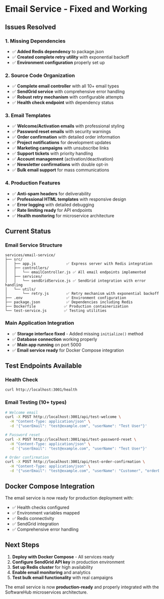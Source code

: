 # Email Service - Fixed and Working

## Issues Resolved

### 1. **Missing Dependencies**
- ✅ **Added Redis dependency** to package.json
- ✅ **Created complete retry utility** with exponential backoff
- ✅ **Environment configuration** properly set up

### 2. **Source Code Organization**
- ✅ **Complete email controller** with all 10+ email types
- ✅ **SendGrid service** with comprehensive error handling
- ✅ **Robust retry mechanism** with configurable attempts
- ✅ **Health check endpoint** with dependency status

### 3. **Email Templates**
- ✅ **Welcome/Activation emails** with professional styling
- ✅ **Password reset emails** with security warnings
- ✅ **Order confirmation** with detailed order information
- ✅ **Project notifications** for development updates
- ✅ **Marketing campaigns** with unsubscribe links
- ✅ **Support tickets** with priority handling
- ✅ **Account management** (activation/deactivation)
- ✅ **Newsletter confirmations** with double opt-in
- ✅ **Bulk email support** for mass communications

### 4. **Production Features**
- ✅ **Anti-spam headers** for deliverability
- ✅ **Professional HTML templates** with responsive design
- ✅ **Error logging** with detailed debugging
- ✅ **Rate limiting ready** for API endpoints
- ✅ **Health monitoring** for microservice architecture

## Current Status

### Email Service Structure
```
services/email-service/
├── src/
│   ├── app.js              ✅ Express server with Redis integration
│   ├── controllers/
│   │   └── emailController.js ✅ All email endpoints implemented
│   ├── services/
│   │   └── sendGridService.js ✅ SendGrid integration with error handling
│   └── utils/
│       └── retry.js        ✅ Retry mechanism with exponential backoff
├── .env                    ✅ Environment configuration
├── package.json            ✅ Dependencies including Redis
├── Dockerfile             ✅ Production containerization
└── test-service.js        ✅ Testing utilities
```

### Main Application Integration
- ✅ **Storage interface fixed** - Added missing `initialize()` method
- ✅ **Database connection** working properly
- ✅ **Main app running** on port 5000
- ✅ **Email service ready** for Docker Compose integration

## Test Endpoints Available

### Health Check
```bash
curl http://localhost:3001/health
```

### Email Testing (10+ types)
```bash
# Welcome email
curl -X POST http://localhost:3001/api/test-welcome \
  -H "Content-Type: application/json" \
  -d '{"userEmail": "test@example.com", "userName": "Test User"}'

# Password reset
curl -X POST http://localhost:3001/api/test-password-reset \
  -H "Content-Type: application/json" \
  -d '{"userEmail": "test@example.com", "userName": "Test User"}'

# Order confirmation
curl -X POST http://localhost:3001/api/test-order-confirmation \
  -H "Content-Type: application/json" \
  -d '{"userEmail": "test@example.com", "userName": "Customer", "orderDetails": {"orderId": "12345", "amount": "$99"}}'
```

## Docker Compose Integration

The email service is now ready for production deployment with:
- ✅ Health checks configured
- ✅ Environment variables mapped
- ✅ Redis connectivity
- ✅ SendGrid integration
- ✅ Comprehensive error handling

## Next Steps

1. **Deploy with Docker Compose** - All services ready
2. **Configure SendGrid API key** in production environment
3. **Set up Redis cluster** for high availability
4. **Enable email monitoring** and analytics
5. **Test bulk email functionality** with real campaigns

The email service is now **production-ready** and properly integrated with the SoftwareHub microservices architecture.
